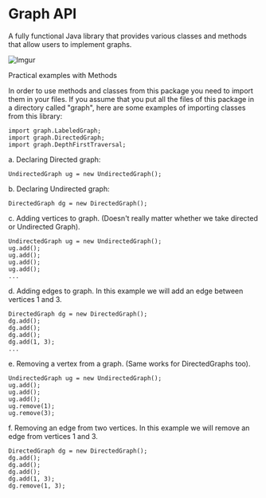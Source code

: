 # Graph API
A fully functional Java library that provides various classes and methods that allow users to implement graphs.

![Imgur](http://i.imgur.com/NH50uXn.jpg)

Practical examples with Methods

In order to use methods and classes from this package you need to import them in your files. If you assume that you put all the files of this package in a directory called "graph", here are some examples of importing classes from this library:
```
import graph.LabeledGraph;
import graph.DirectedGraph;
import graph.DepthFirstTraversal;
```
a. Declaring Directed graph: 
```
UndirectedGraph ug = new UndirectedGraph();
```

b. Declaring Undirected graph: 
```
DirectedGraph dg = new DirectedGraph();
```

c. Adding vertices to graph. (Doesn't really matter whether we take directed or Undirected Graph).
```
UndirectedGraph ug = new UndirectedGraph();
ug.add();
ug.add();
ug.add();
ug.add();
...
```
d. Adding edges to graph. In this example we will add an edge between vertices 1 and 3.
```
DirectedGraph dg = new DirectedGraph();
dg.add();
dg.add();
dg.add();
dg.add(1, 3);
...
 ```
e. Removing a vertex from a graph. (Same works for DirectedGraphs too).
```
UndirectedGraph ug = new UndirectedGraph();
ug.add(); 
ug.add();
ug.add();
ug.remove(1);
ug.remove(3);
```
f. Removing an edge from two vertices. In this example we will remove an edge from vertices 1 and 3.
```
DirectedGraph dg = new DirectedGraph();
dg.add();
dg.add();
dg.add();
dg.add(1, 3);
dg.remove(1, 3);
```
